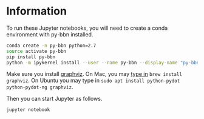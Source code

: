 # Information

To run these Jupyter notebooks, you will need to create a conda environment with py-bbn installed.

```bash
conda create -n py-bbn python=2.7
source activate py-bbn
pip install py-bbn
python -m ipykernel install --user --name py-bbn --display-name "py-bbn"
```

Make sure you install [graphviz](http://www.graphviz.org/). 
On Mac, you may [type in](https://brewformulas.org/Graphviz) `brew install graphviz`.
On Ubuntu you may type in `sudo apt install python-pydot python-pydot-ng graphviz`.

Then you can start Jupyter as follows.

```bash
jupyter notebook
```